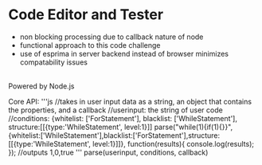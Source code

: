 <h1>Code Editor and Tester</h1>
<ul>
  <li>non blocking processing due to callback nature of node</li>
  <li>functional approach to this code challenge</li>
  <li>use of esprima in server backend instead of browser minimizes compatability issues</li>
</ul>
<br>Powered by Node.js

Core API:
'''js
//takes in user input data as a string, an object that contains the properties, and a callback
//userinput: the string of user code
//conditions: {whitelist: ['ForStatement'], blacklist: ['WhileStatement'], structure:[[{type:'WhileStatement', level:1}]]
parse("while(1){if(1){}}",
{whitelist:['WhileStatement'],blacklist:['ForStatement'],structure:[[{type:'WhileStatement', level:1}]]},
function(results){
  console.log(results);
  });
//outputs 1,0,true
'''
parse(userinput, conditions, callback)
